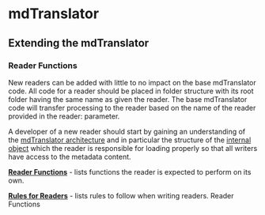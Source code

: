 # mdTranslator

## Extending the mdTranslator

### Reader Functions

New readers can be added with little to no impact on the base mdTranslator code. All code for a reader should be placed in folder structure with its root folder having the same name as given the reader.  The base mdTranslator code will transfer processing to the reader based on the name of the reader provided in the reader: parameter.  

A developer of a new reader should start by gaining an understanding of the [mdTranslator architecture](../mdtranslator/translatorArchitecture.md) and in particular the structure of the [internal object](../mdtranslator/internalObject.md) which the reader is responsible for loading properly so that all writers have access to the metadata content.

[__Reader Functions__](../mdtranslator/readerFunctions.md) - lists functions the reader is expected to perform on its own. 

[__Rules for Readers__](../mdtranslator/readerRules.md) - lists rules to follow when writing readers. 
Reader Functions

